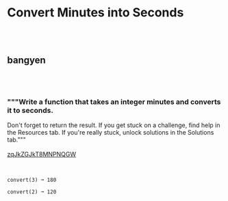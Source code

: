 # Convert Minutes into Seconds
<br><br>
## bangyen
<br><br>
### """Write a function that takes an integer minutes and converts it to seconds.
Don't forget to return the result.
If you get stuck on a challenge, find help in the Resources tab.
If you're really stuck, unlock solutions in the Solutions tab."""
<br><br>
[zqJkZGJkT8MNPNQGW](https://edabit.com/challenge/zqJkZGJkT8MNPNQGW)
<br><br>
```convert(5) ➞ 300

convert(3) ➞ 180

convert(2) ➞ 120
```

<br><br>
